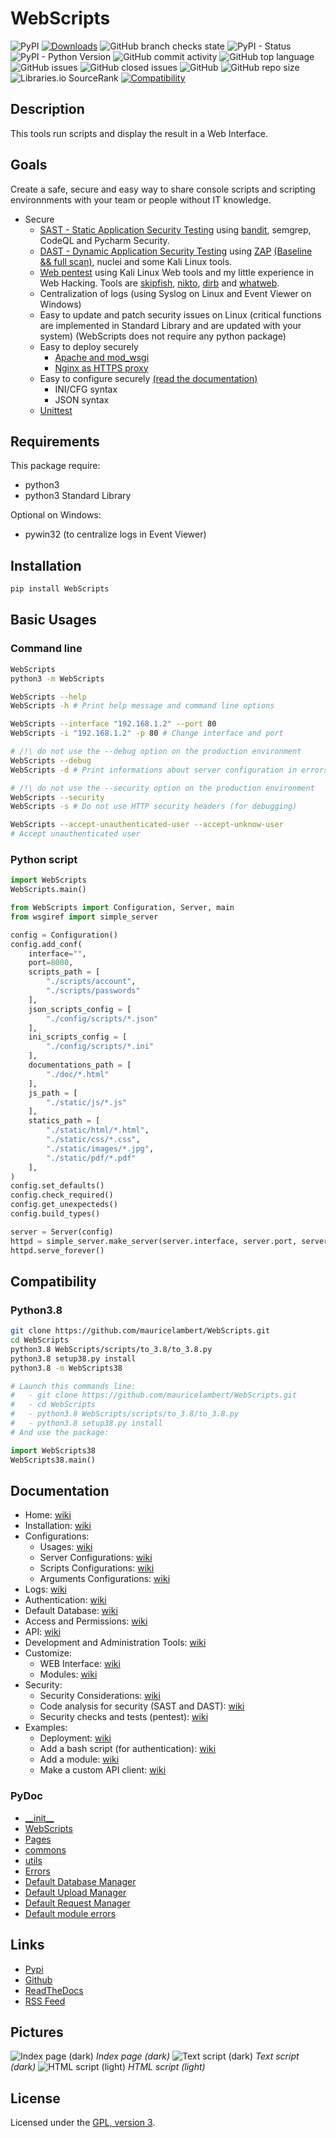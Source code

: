 # WebScripts

![PyPI](https://img.shields.io/pypi/v/WebScripts?color=orange)
[![Downloads](https://static.pepy.tech/personalized-badge/webscripts?period=total&units=none&left_color=grey&right_color=orange&left_text=Downloads)](https://pepy.tech/project/webscripts)
![GitHub branch checks state](https://img.shields.io/github/checks-status/mauricelambert/WebScripts/main?color=orange)
![PyPI - Status](https://img.shields.io/pypi/status/WebScripts?color=orange)
![PyPI - Python Version](https://img.shields.io/pypi/pyversions/WebScripts?color=orange)
![GitHub commit activity](https://img.shields.io/github/commit-activity/y/mauricelambert/WebScripts?color=orange)
![GitHub top language](https://img.shields.io/github/languages/top/mauricelambert/WebScripts?color=orange)
![GitHub issues](https://img.shields.io/github/issues/mauricelambert/WebScripts?color=orange)
![GitHub closed issues](https://img.shields.io/github/issues-closed/mauricelambert/WebScripts?color=orange)
![GitHub](https://img.shields.io/github/license/mauricelambert/WebScripts?color=orange)
![GitHub repo size](https://img.shields.io/github/repo-size/mauricelambert/WebScripts?color=orange)
![Libraries.io SourceRank](https://img.shields.io/librariesio/sourcerank/pypi/webscripts?color=orange)
[![Compatibility](https://img.shields.io/badge/compatibility-python3.8-orange)](https://webscripts.readthedocs.io/en/latest/Installation/#python38)

## Description
This tools run scripts and display the result in a Web Interface.

## Goals
Create a safe, secure and easy way to share console scripts and scripting environnments with your team or people without IT knowledge.

 - Secure
    - [SAST - Static Application Security Testing](https://webscripts.readthedocs.io/en/latest/Code_Analysis_for_Security/#sast-alerts) using [bandit](https://mauricelambert.github.io/info/python/code/WebScripts/bandit.txt), semgrep, CodeQL and Pycharm Security.
    - [DAST - Dynamic Application Security Testing](https://webscripts.readthedocs.io/en/latest/Code_Analysis_for_Security/#dast-alerts) using [ZAP](https://mauricelambert.github.io/info/python/code/WebScripts/ZAP.html) [(Baseline && full scan)](https://github.com/mauricelambert/WebScripts/issues/4), nuclei and some Kali Linux tools.
    - [Web pentest](https://webscripts.readthedocs.io/en/latest/Pentest/) using Kali Linux Web tools and my little experience in Web Hacking. Tools are [skipfish](https://mauricelambert.github.io/info/python/code/WebScripts/skipfish/index.html), [nikto](https://mauricelambert.github.io/info/python/code/WebScripts/nikto.html), [dirb](https://mauricelambert.github.io/info/python/code/WebScripts/dirb.txt) and [whatweb](https://mauricelambert.github.io/info/python/code/WebScripts/whatweb.json).
    - Centralization of logs (using Syslog on Linux and Event Viewer on Windows)
    - Easy to update and patch security issues on Linux (critical functions are implemented in Standard Library and are updated with your system) (WebScripts does not require any python package)
    - Easy to deploy securely
        - [Apache and mod_wsgi](https://webscripts.readthedocs.io/en/latest/Deployment/#apache-using-wsgi-mod)
        - [Nginx as HTTPS proxy](https://webscripts.readthedocs.io/en/latest/Deployment/#nginx-as-a-proxy-https)
    - Easy to configure securely [(read the documentation)](https://webscripts.readthedocs.io/en/latest/)
        - INI/CFG syntax
        - JSON syntax
    - [Unittest](https://webscripts.readthedocs.io/en/latest/Development_and_Administration_Tools/#unittest)

## Requirements
This package require:

 - python3
 - python3 Standard Library

Optional on Windows:

 - pywin32 (to centralize logs in Event Viewer)

## Installation

```bash
pip install WebScripts
```

## Basic Usages

### Command line

```bash
WebScripts
python3 -m WebScripts

WebScripts --help
WebScripts -h # Print help message and command line options

WebScripts --interface "192.168.1.2" --port 80
WebScripts -i "192.168.1.2" -p 80 # Change interface and port

# /!\ do not use the --debug option on the production environment
WebScripts --debug
WebScripts -d # Print informations about server configuration in errors pages (404 and 500)

# /!\ do not use the --security option on the production environment
WebScripts --security
WebScripts -s # Do not use HTTP security headers (for debugging)

WebScripts --accept-unauthenticated-user --accept-unknow-user
# Accept unauthenticated user
```

### Python script

```python
import WebScripts
WebScripts.main()
```

```python
from WebScripts import Configuration, Server, main
from wsgiref import simple_server

config = Configuration()
config.add_conf(
    interface="", 
    port=8000, 
    scripts_path = [
        "./scripts/account",
        "./scripts/passwords"
    ],
    json_scripts_config = [
        "./config/scripts/*.json"
    ],
    ini_scripts_config = [
        "./config/scripts/*.ini"
    ],
    documentations_path = [
        "./doc/*.html"
    ],
    js_path = [
        "./static/js/*.js"
    ],
    statics_path = [
        "./static/html/*.html",
        "./static/css/*.css",
        "./static/images/*.jpg",
        "./static/pdf/*.pdf"
    ],
)
config.set_defaults()
config.check_required()
config.get_unexpecteds()
config.build_types()

server = Server(config)
httpd = simple_server.make_server(server.interface, server.port, server.app)
httpd.serve_forever()
```

## Compatibility

### Python3.8

```bash
git clone https://github.com/mauricelambert/WebScripts.git
cd WebScripts
python3.8 WebScripts/scripts/to_3.8/to_3.8.py
python3.8 setup38.py install
python3.8 -m WebScripts38
```

```python
# Launch this commands line:
#   - git clone https://github.com/mauricelambert/WebScripts.git
#   - cd WebScripts
#   - python3.8 WebScripts/scripts/to_3.8/to_3.8.py
#   - python3.8 setup38.py install
# And use the package:

import WebScripts38
WebScripts38.main()
```

## Documentation

 - Home: [wiki](https://webscripts.readthedocs.io/en/latest/)
 - Installation: [wiki](https://webscripts.readthedocs.io/en/latest/Installation/)
 - Configurations:
    - Usages: [wiki](https://webscripts.readthedocs.io/en/latest/Usages/)
    - Server Configurations: [wiki](https://webscripts.readthedocs.io/en/latest/Server_Configuration/)
    - Scripts Configurations: [wiki](https://webscripts.readthedocs.io/en/latest/Script_Configuration/)
    - Arguments Configurations: [wiki](https://webscripts.readthedocs.io/en/latest/Argument_Configuration/)
 - Logs: [wiki](https://webscripts.readthedocs.io/en/latest/Logs/)
 - Authentication: [wiki](https://webscripts.readthedocs.io/en/latest/Authentication/)
 - Default Database: [wiki](https://webscripts.readthedocs.io/en/latest/Default_Database/)
 - Access and Permissions: [wiki](https://webscripts.readthedocs.io/en/latest/Users_Access_and_Rights/)
 - API: [wiki](https://webscripts.readthedocs.io/en/latest/API/)
 - Development and Administration Tools: [wiki](https://webscripts.readthedocs.io/en/latest/Development_and_Administration_Tools/)
 - Customize:
    - WEB Interface: [wiki](https://webscripts.readthedocs.io/en/latest/WEB_Interface/)
    - Modules: [wiki](https://webscripts.readthedocs.io/en/latest/Modules/)
 - Security:
    - Security Considerations: [wiki](https://webscripts.readthedocs.io/en/latest/Security_Considerations/)
    - Code analysis for security (SAST and DAST): [wiki](https://webscripts.readthedocs.io/en/latest/Code_Analysis_for_Security/)
    - Security checks and tests (pentest): [wiki](https://webscripts.readthedocs.io/en/latest/Pentest/)
 - Examples:
    - Deployment: [wiki](https://webscripts.readthedocs.io/en/latest/Deployment/)
    - Add a bash script (for authentication): [wiki](https://webscripts.readthedocs.io/en/latest/Add_Script/)
    - Add a module: [wiki](https://webscripts.readthedocs.io/en/latest/Add_Module/)
    - Make a custom API client: [wiki](https://webscripts.readthedocs.io/en/latest/API_Client/)

### PyDoc

 - [\_\_init\_\_](https://mauricelambert.github.io/info/python/code/WebScripts/)
 - [WebScripts](https://mauricelambert.github.io/info/python/code/WebScripts/WebScripts.html)
 - [Pages](https://mauricelambert.github.io/info/python/code/WebScripts/Pages.html)
 - [commons](https://mauricelambert.github.io/info/python/code/WebScripts/commons.html)
 - [utils](https://mauricelambert.github.io/info/python/code/WebScripts/utils.html)
 - [Errors](https://mauricelambert.github.io/info/python/code/WebScripts/Errors.html)
 - [Default Database Manager](https://mauricelambert.github.io/info/python/code/WebScripts/manage_defaults_databases.html)
 - [Default Upload Manager](https://mauricelambert.github.io/info/python/code/WebScripts/uploads_management.html)
 - [Default Request Manager](https://mauricelambert.github.io/info/python/code/WebScripts/requests_management.html)
 - [Default module errors](https://mauricelambert.github.io/info/python/code/WebScripts/error_pages.html)

## Links

 - [Pypi](https://pypi.org/project/WebScripts)
 - [Github](https://github.com/mauricelambert/WebScripts)
 - [ReadTheDocs](https://webscripts.readthedocs.io/en/latest/)
 - [RSS Feed](https://pypi.org/rss/project/webscripts/releases.xml)

## Pictures

![Index page (dark)](https://mauricelambert.github.io/info/python/code/WebScripts/images/WebScripts_dark_mode_index.JPG "Index page (dark)")
*Index page (dark)*
![Text script (dark)](https://mauricelambert.github.io/info/python/code/WebScripts/images/WebScripts_dark_mode_script_text.JPG "Text script (dark)")
*Text script (dark)*
![HTML script (light)](https://mauricelambert.github.io/info/python/code/WebScripts/images/WebScripts_light_mode_script_html.JPG "HTML script (light)")
*HTML script (light)*

## License
Licensed under the [GPL, version 3](https://www.gnu.org/licenses/).
